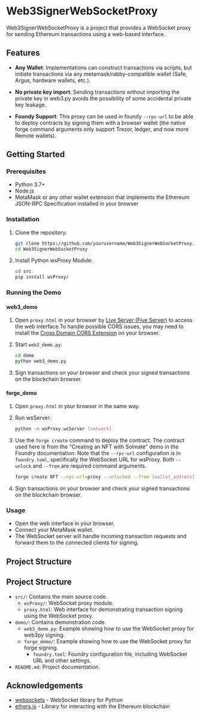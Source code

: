# Web3SignerWebSocketProxy

Web3SignerWebSocketProxy is a project that provides a WebSocket proxy for sending Ethereum transactions using a web-based interface. 

## Features

- **Any Wallet**: Implementations can construct transactions via scripts, but initiate transactions via any metamask/rabby-compatible wallet (Safe, Argus, hardware wallets, etc.).

- **No private key import**: Sending transactions without importing the private key in web3.py avoids the possibility of some accidental private key leakage.

- **Foundy Support**: This proxy can be used in foundy `--rpc-url` to be able to deploy contracts by signing them with a browser wallet (the native forge command arguments only support Trezor, ledger, and now more Remote wallets).

## Getting Started

### Prerequisites

- Python 3.7+
- Node.js
- MetaMask or any other wallet extension that implements the Ethereum JSON-RPC Specification installed in your browser

### Installation

1. Clone the repository:
    ```sh
    git clone https://github.com/yourusername/Web3SignerWebSocketProxy.git
    cd Web3SignerWebSocketProxy
    ```

2. Install Python wsProxy Module:
    ```sh
    cd src
    pip install wsProxy/
    ```

### Running the Demo

#### web3_demo

1. Open `proxy.html` in your browser by [Live Server (Five Server)](https://marketplace.visualstudio.com/items?itemName=yandeu.five-server) to access the web interface.To handle possible CORS issues, you may need to install the [Cross Domain CORS Extension](https://chromewebstore.google.com/detail/mjhpgnbimicffchbodmgfnemoghjakai) on your browser.

2. Start `web3_demo.py`:
    ```sh
    cd demo
    python web3_demo.py
    ```

3. Sign transactions on your browser and check your signed transactions on the blockchain browser.

#### forge_demo

1. Open `proxy.html` in your browser in the same way. 

2. Run wsServer:
    ```sh
    python -m wsProxy.wsServer [network]
    ```

3. Use the `forge create` command to deploy the contract. The contract used here is from the "Creating an NFT with Solmate" demo in the Foundry documentation. Note that the `--rpc-url` configuration is in `foundry.toml`, specifically the WebSocket URL for wsProxy. Both `--unlock` and `--from` are required command arguments.

    ```sh
    forge create NFT --rpc-url=proxy --unlocked --from [wallet_address] --constructor-args "TEST_NAME" "TEST_SYMBOL"
    ```

4. Sign transactions on your browser and check your signed transactions on the blockchain browser.

### Usage

- Open the web interface in your browser.
- Connect your MetaMask wallet.
- The WebSocket server will handle incoming transaction requests and forward them to the connected clients for signing.

## Project Structure

## Project Structure

- `src/`: Contains the main source code.
  - `wsProxy/`: WebSocket proxy module.
  - `proxy.html`: Web interface for demonstrating transaction signing using the WebSocket proxy.
- `demo/`: Contains demonstration code.
  - `web3_demo.py`: Example showing how to use the WebSocket proxy for web3py signing.
  - `forge_demo/`: Example showing how to use the WebSocket proxy for forge signing.
    - `foundry.toml`: Foundry configuration file, including WebSocket URL and other settings.
- `README.md`: Project documentation.


## Acknowledgements

- [websockets](https://websockets.readthedocs.io/) - WebSocket library for Python
- [ethers.js](https://docs.ethers.io/v5/) - Library for interacting with the Ethereum blockchain
